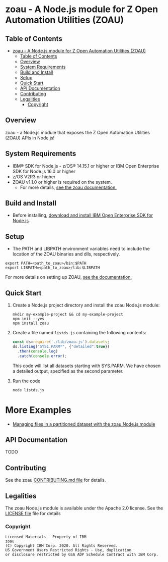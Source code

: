 # zoau - A Node.js module for Z Open Automation Utilities (ZOAU)

## Table of Contents

- [zoau - A Node.js module for Z Open Automation Utilities (ZOAU)](#zoau---a-nodejs-module-for-z-open-automation-utilities-zoau)
  - [Table of Contents](#table-of-contents)
  - [Overview](#overview)
  - [System Requirements](#system-requirements)
  - [Build and Install](#build-and-install)
  - [Setup](#setup)
  - [Quick Start](#quick-start)
  - [API Documentation](#api-documentation)
  - [Contributing](#contributing)
  - [Legalities](#legalities)
    - [Copyright](#copyright)

## Overview

zoau - a Node.js module that exposes the Z Open Automation Utilities (ZOAU)
APIs in Node.js!

## System Requirements

- IBM® SDK for Node.js - z/OS® 14.15.1 or higher or IBM Open Enterprise SDK for Node.js 16.0 or higher
- z/OS V2R3 or higher
- ZOAU v1.1.0 or higher is required on the system.
  - For more details, [see the zoau documentation.](https://www.ibm.com/docs/en/zoau/latest?topic=installing-configuring-zoa-utilities)

## Build and Install

- Before installing, [download and install IBM Open Enterprise SDK for Node.js](https://www.ibm.com/products/sdk-nodejs-compiler-zos).

## Setup

- The PATH and LIBPATH environment variables need to include the location of the ZOAU
binaries and dlls, respectively.

```shell
export PATH=<path_to_zoau>/bin:$PATH
export LIBPATH=<path_to_zoau>/lib:$LIBPATH
```

For more details on setting up ZOAU, [see the documentation.](https://www.ibm.com/docs/en/zoau/latest?topic=installing-configuring-zoa-utilities)

## Quick Start

1. Create a Node.js project directory and install the zoau Node.js module:

    ```shell
    mkdir my-example-project && cd my-example-project
    npm init --yes
    npm install zoau
    ```

1. Create a file named `listds.js` containing the following contents:

    ```js
    const ds=require('./lib/zoau.js').datasets;
    ds.listing("SYS1.PARM*", {"detailed":true})
      .then(console.log)
      .catch(console.error);
    ```

    This code will list all datasets starting with SYS.PARM.  We have chosen
    a detailed output, specified as the second parameter.

1. Run the code

    ```shell
    node listds.js
    ```

# More Examples

- [Managing files in a partitioned dataset with the zoau Node.js module](https://community.ibm.com/community/user/ibmz-and-linuxone/blogs/wayne-zhang1/2022/03/17/managing-files-partitioned-dataset-zoau-nodejs)

## API Documentation

TODO

## Contributing

See the zoau [CONTRIBUTING.md file](CONTRIBUTING.md) for details.

## Legalities

The zoau Node.js module is available under the Apache 2.0 license. See the [LICENSE
file](LICENSE) file for details

### Copyright

```text
Licensed Materials - Property of IBM
zoau
(C) Copyright IBM Corp. 2020. All Rights Reserved.
US Government Users Restricted Rights - Use, duplication
or disclosure restricted by GSA ADP Schedule Contract with IBM Corp.
```
